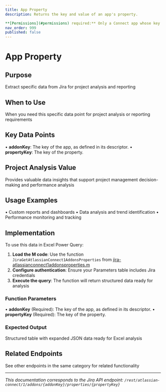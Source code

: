 ```yaml
---
title: App Property
description: Returns the key and value of an app's property.

**[Permissions](#permissions) required:** Only a Connect app whose key matches `addonKey` can make th...
nav_order: 999
published: false
---
```


# App Property

## Purpose
Extract specific data from Jira for project analysis and reporting

## When to Use
When you need this specific data point for project analysis or reporting requirements

## Key Data Points
• **addonKey**: The key of the app, as defined in its descriptor.
• **propertyKey**: The key of the property.

## Project Analysis Value
Provides valuable data insights that support project management decision-making and performance analysis

## Usage Examples
• Custom reports and dashboards
• Data analysis and trend identification
• Performance monitoring and tracking

## Implementation
To use this data in Excel Power Query:

1. **Load the M code**: Use the function `JiraGetAtlassianConnect1AddonsProperties` from [jira-atlassianconnect1addonsproperties.m](../assets/jira-atlassianconnect1addonsproperties.m)
2. **Configure authentication**: Ensure your Parameters table includes Jira credentials
3. **Execute the query**: The function will return structured data ready for analysis

### Function Parameters
• **addonKey** (Required): The key of the app, as defined in its descriptor.
• **propertyKey** (Required): The key of the property.

### Expected Output
Structured table with expanded JSON data ready for Excel analysis

## Related Endpoints
See other endpoints in the same category for related functionality

---
*This documentation corresponds to the Jira API endpoint: `/rest/atlassian-connect/1/addons/{addonKey}/properties/{propertyKey}`*
